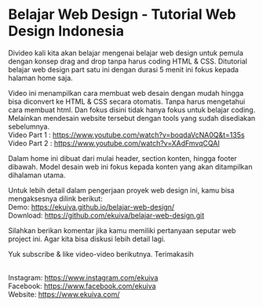 # Belajar Web Design - Tutorial Web Design Indonesia
Divideo kali kita akan belajar mengenai belajar web design untuk pemula dengan konsep drag and drop tanpa harus coding HTML & CSS. Ditutorial belajar web design part satu ini dengan durasi 5 menit ini fokus kepada halaman home saja. 

Video ini menampilkan cara membuat web desain dengan mudah hingga bisa diconvert ke HTML & CSS secara otomatis. Tanpa harus mengetahui cara membuat html. Dan fokus disini tidak hanya fokus untuk belajar coding. Melainkan mendesain website tersebut dengan tools yang sudah disediakan sebelumnya.
<br>Video Part 1 : https://www.youtube.com/watch?v=boqdaVcNA0Q&t=135s
<br>Video Part 2 : https://www.youtube.com/watch?v=XAdFmvqCQAI

Dalam home ini dibuat dari mulai header, section konten, hingga footer dibawah. Model desain web ini fokus kepada konten yang akan ditampilkan dihalaman utama.

Untuk lebih detail dalam pengerjaan proyek web design ini, kamu bisa mengaksesnya dilink berikut:
<br>Demo: https://ekuiva.github.io/belajar-web-design/
<br>Download: https://github.com/ekuiva/belajar-web-design.git

Silahkan berikan komentar jika kamu memiliki pertanyaan seputar web project ini. Agar kita bisa diskusi lebih detail lagi.

Yuk subscribe & like video-video berikutnya. Terimakasih

<br>Instagram: https://www.instagram.com/ekuiva
<br>Facebook: https://www.facebook.com/ekuiva
<br>Website: https://www.ekuiva.com/
